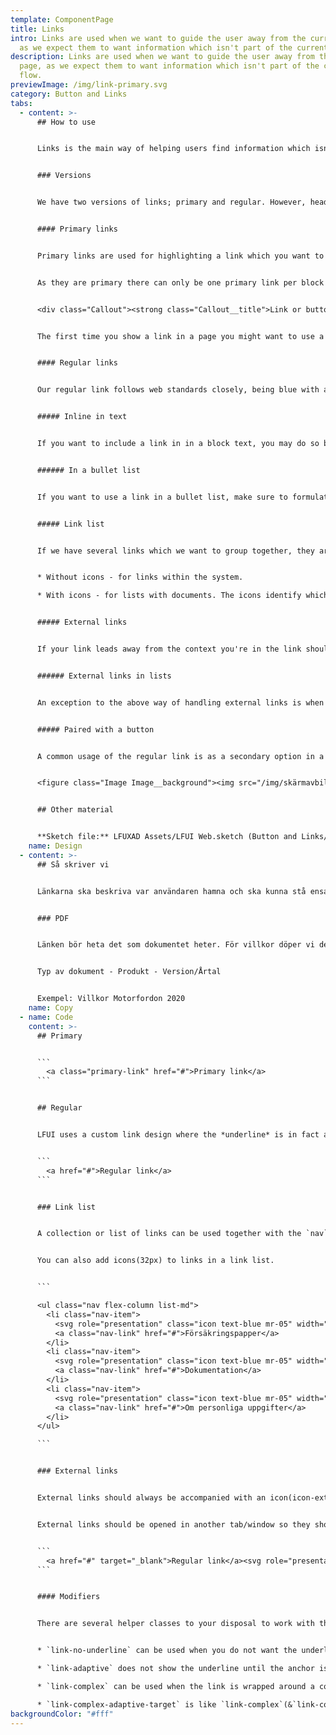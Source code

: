 ```yaml
---
template: ComponentPage
title: Links
intro: Links are used when we want to guide the user away from the current page,
  as we expect them to want information which isn't part of the current flow.
description: Links are used when we want to guide the user away from the current
  page, as we expect them to want information which isn't part of the current
  flow.
previewImage: /img/link-primary.svg
category: Button and Links
tabs:
  - content: >-
      ## How to use


      Links is the main way of helping users find information which isn't included in the current page/view. Examples of where links can lead are another page on our webpage, a pdf with more info or a link to an external webpage. 


      ### Versions


      We have two versions of links; primary and regular. However, headings can also be links (especially on [cards](../page-content/card)) - this use case is described under [Headings in Typography.](../typography/headings#linked-headline)


      #### Primary links


      Primary links are used for highlighting a link which you want to put extra emphasis on. Examples include repeating a [primary button](buttons#primary-buttons) further down in the page (a pattern which can often be seen on lansforsakringar.se) or as part of a [call out](../page-content/callout). 


      As they are primary there can only be one primary link per block (and preferably page). Layout-wise the primary link is rather "heavy" with an arrow after the text, meaning it should be used sparsely. 


      <div class="Callout"><strong class="Callout__title">Link or button? </strong><p class="Callout__text">The first time you show a link in a page you might want to use a primary button instead to give extra emphasis to the link, especially at the top of pages. The further down you are, the better it is to use link-styling.</p></div>


      The first time you show a link in a page you might want to use a primary button instead to give extra emphasis to the link, especially at the top of pages. The further down you are, the better it is to use link-styling.</p></div>


      #### Regular links


      Our regular link follows web standards closely, being blue with and underlined. On hover it changes colour to a darker shade of blue. Depending on in which context it is used there are some aspects to consider.


      ##### Inline in text


      If you want to include a link in in a block text, you may do so but do it with caution. Links in text is good from an SEO-perspective but bad from a accesibility-perspective. If you want to include a link inline keep the paragraph it is in as short as possible. If you have several links you want to add, you should consider a [link list](#link-list) instead.


      ###### In a bullet list


      If you want to use a link in a bullet list, make sure to formulate the content is such a way that you can put the link at the end of the bullet point.


      ##### Link list


      If we have several links which we want to group together, they are placed in a link list. The link list exist in two versions:


      * Without icons - for links within the system.

      * With icons - for lists with documents. The icons identify which kind of file or link it is. A typical example is when we want to present terms and "förköpsinformation" in a purchase flow. If this version is used all links should have an icon (please see [external links in lists](#external-links-in-lists) as well).


      ##### External links


      If your link leads away from the context you're in the link should be amended with an external link icon. This includes changing technical environment within Länsförsäkringar's world (like a link in Mina Sidor or a purchase flow leading to lansforsakringar.se ). The icon should come after the link text and links should open in a new tab/window (depending on the user's browser settings).


      ###### External links in lists


      An exception to the above way of handling external links is when they are in a list. As the other links have icons in front of them, the external links also have the icon in front of the text to create a more coherent visual experience.


      ##### Paired with a button


      A common usage of the regular link is as a secondary option in a flow. In this case the link contrasts a primary button. Depending on what the link does, it is either placed to the far left in height with the primary button (for "backwards"-functionality) or just prior the primary button (for "cancel"-functionality). The image below shows one of the rare cases where both options exist.


      <figure class="Image Image__background"><img src="/img/skärmavbild-2020-03-12-kl.-18.00.19.png" srcset="/img/skärmavbild-2020-03-12-kl.-18.00.19.png 2x" alt="Regular links next to a primary button in a flow where both "backwards" and "cancel"-options exist."><figcaption><div class="Image__caption"></div></figcaption></figure>


      ## Other material


      **Sketch file:** LFUXAD Assets/LFUI Web.sketch (Button and Links/ "Primary link" and "Secondary link")
    name: Design
  - content: >-
      ## Så skriver vi


      Länkarna ska beskriva var användaren hamna och ska kunna stå ensamma. Undvik "Läs mer" och "Klicka här". Kan med fördel vara fler ord (max 7) ur SEO-synpunkt om de ligger på publik webbplats.


      ### PDF


      Länken bör heta det som dokumentet heter. För villkor döper vi dem till: 


      Typ av dokument - Produkt - Version/Årtal


      Exempel: Villkor Motorfordon 2020
    name: Copy
  - name: Code
    content: >-
      ## Primary


      ```
        <a class="primary-link" href="#">Primary link</a>
      ```


      ## Regular


      LFUI uses a custom link design where the *underline* is in fact a background-image, placed below the text. The link styling is added when an anchor tag has a`href`-value.


      ```
        <a href="#">Regular link</a>
      ```


      ### Link list


      A collection or list of links can be used together with the `nav` class on their parent to gather the links in a list for easy overview. Use the `<nav>` html element where the links are a part of the main navigation.


      You can also add icons(32px) to links in a link list.


      ```

      <ul class="nav flex-column list-md">
        <li class="nav-item">
          <svg role="presentation" class="icon text-blue mr-05" width="32" height="32"><use xlink:href="#icon-pdf-doc-32"></use></svg>
          <a class="nav-link" href="#">Försäkringspapper</a>
        </li>
        <li class="nav-item">
          <svg role="presentation" class="icon text-blue mr-05" width="32" height="32"><use xlink:href="#icon-pdf-doc-32"></use></svg>
          <a class="nav-link" href="#">Dokumentation</a>
        </li>
        <li class="nav-item">
          <svg role="presentation" class="icon text-blue mr-05" width="32" height="32"><use xlink:href="#icon-pdf-doc-32"></use></svg>
          <a class="nav-link" href="#">Om personliga uppgifter</a>
        </li>
      </ul>

      ```


      ### External links


      External links should always be accompanied with an icon(icon-external-link-20) after it, except in Link list then it should be placed before the link and icon-external-link-32 should be used.


      External links should be opened in another tab/window so they should have the target attribute set to **_blank.**


      ```
        <a href="#" target="_blank">Regular link</a><svg role="presentation" class="text-blue icon-right icon  icon-nudge-up-01" width="20" height="20"><use xlink:href="#icon-external-link-20"></use></svg>
      ```


      #### Modifiers


      There are several helper classes to your disposal to work with this link styling.


      * `link-no-underline` can be used when you do not want the underline.

      * `link-adaptive` does not show the underline until the anchor is interacted with.

      * `link-complex` can be used when the link is wrapped around a container and you want the correct link behavior on a targeted element within the container.

      * `link-complex-adaptive-target` is like `link-complex`(&`link-complex-target`), but the link does not get the default link styling, and instead gets the adaptive, inherit styling. Used mainly in the header and footer components.
backgroundColor: "#fff"
---
```

